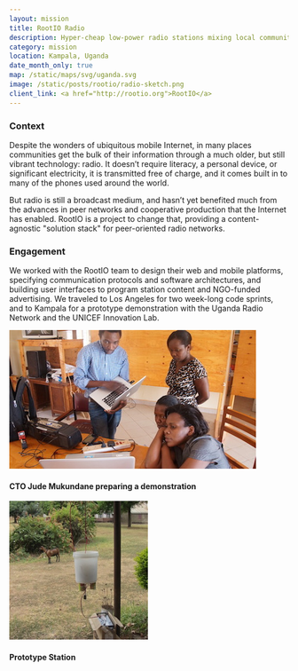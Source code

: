 ```yaml
---
layout: mission
title: RootIO Radio
description: Hyper-cheap low-power radio stations mixing local communities, mobile telephony, networking and broadcasting to create new models of information distribution
category: mission
location: Kampala, Uganda
date_month_only: true
map: /static/maps/svg/uganda.svg
image: /static/posts/rootio/radio-sketch.png
client_link: <a href="http://rootio.org">RootIO</a>
---
```


### Context ###

Despite the wonders of ubiquitous mobile Internet, in many places communities get the bulk of their information through a much older, but still vibrant technology: radio.  It doesn’t require literacy, a personal device, or significant electricity, it is transmitted free of charge, and it comes built in to many of the phones used around the world.

But radio is still a broadcast medium, and hasn’t yet benefited much from the advances in peer networks and cooperative production that the Internet has enabled. RootIO is a project to change that, providing a content-agnostic "solution stack" for peer-oriented radio networks.

### Engagement ###

We worked with the RootIO team to design their web and mobile platforms, specifying communication protocols and software architectures, and building user interfaces to program station content and NGO-funded advertising. We traveled to Los Angeles for two week-long code sprints, and to Kampala for a prototype demonstration with the Uganda Radio Network and the UNICEF Innovation Lab.

<div class="inline left">
<a href="http://rootio.org/post/78165123373/in-kampala"><img src="/static/posts/rootio/jude.jpg"></a><h4>CTO Jude Mukundane preparing a demonstration</h4>
</div>
<div class="inline left">
<a href="http://rootio.org/post/89282148684/working-prototype-micro-station-shown-in-gulu"><img src="/static/posts/rootio/bucket-station.jpg"></a><h4>Prototype Station</h4>
</div>
